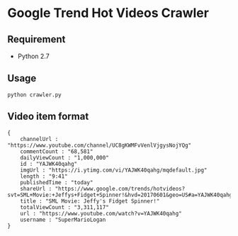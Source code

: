 Google Trend Hot Videos Crawler
===

## Requirement

- Python 2.7

## Usage

```
python crawler.py
```


## Video item format

```
{
    channelUrl : "https://www.youtube.com/channel/UC8gKWMFvVenlVjgysNojYQg"
    commentCount : "68,581"
    dailyViewCount : "1,000,000"
    id : "YAJWK40qahg"
    imgUrl : "https://i.ytimg.com/vi/YAJWK40qahg/mqdefault.jpg"
    length : "9:41"
    publishedTime : "today"
    shareUrl : "https://www.google.com/trends/hotvideos?svt=SML+Movie:+Jeffys+Fidget+Spinner!&hvd=20170601&geo=US#a=YAJWK40qahg"
    title : "SML Movie: Jeffy's Fidget Spinner!"
    totalViewCount : "3,311,117"
    url : "https://www.youtube.com/watch?v=YAJWK40qahg"
    username : "SuperMarioLogan
}
```
